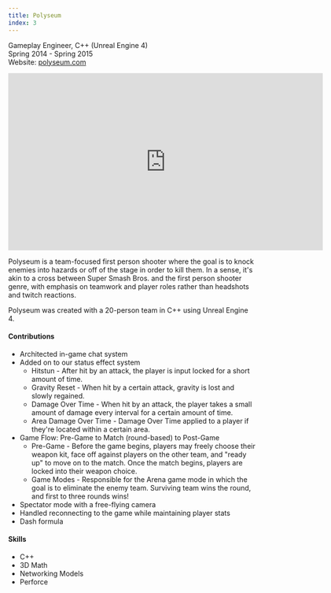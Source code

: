 ```yaml
---
title: Polyseum
index: 3
---
```


Gameplay Engineer, C++ (Unreal Engine 4)
<br/>
Spring 2014 - Spring 2015
<br/>
Website: [polyseum.com](https://www.polyseum.com/)

<iframe src="https://youtube.com/embed/ynaGn57ZiN0" width="640" height="360" frameborder="0" allowfullscreen></iframe>

<br/>

Polyseum is a team-focused first person shooter where the goal is to knock enemies into hazards or off of the stage in order to kill them. In a sense, it's akin to a cross between Super Smash Bros. and the first person shooter genre, with emphasis on teamwork and player roles rather than headshots and twitch reactions.

Polyseum was created with a 20-person team in C++ using Unreal Engine 4.

#### Contributions

- Architected in-game chat system
- Added on to our status effect system
  - Hitstun - After hit by an attack, the player is input locked for a short amount of time.
  - Gravity Reset - When hit by a certain attack, gravity is lost and slowly regained.
  - Damage Over Time - When hit by an attack, the player takes a small amount of damage every interval for a certain amount of time.
  - Area Damage Over Time - Damage Over Time applied to a player if they're located within a certain area.
- Game Flow: Pre-Game to Match (round-based) to Post-Game
  - Pre-Game - Before the game begins, players may freely choose their weapon kit, face off against players on the other team, and "ready up" to move on to the match. Once the match begins, players are locked into their weapon choice.
  - Game Modes - Responsible for the Arena game mode in which the goal is to eliminate the enemy team. Surviving team wins the round, and first to three rounds wins!
- Spectator mode with a free-flying camera
- Handled reconnecting to the game while maintaining player stats
- Dash formula

#### Skills

- C++
- 3D Math
- Networking Models
- Perforce
